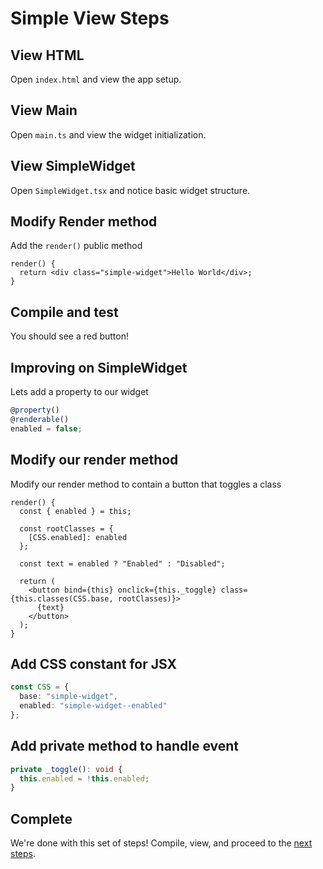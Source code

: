 # Simple View Steps

## View HTML

Open `index.html` and view the app setup.

## View Main

Open `main.ts` and view the widget initialization.

## View SimpleWidget

Open `SimpleWidget.tsx` and notice basic widget structure.

## Modify Render method

Add the `render()` public method

```tsx
render() {
  return <div class="simple-widget">Hello World</div>;
}
```

## Compile and test

You should see a red button!

## Improving on SimpleWidget

Lets add a property to our widget

```ts
@property()
@renderable()
enabled = false;
```

## Modify our render method

Modify our render method to contain a button that toggles a class

```tsx
render() {
  const { enabled } = this;

  const rootClasses = {
    [CSS.enabled]: enabled
  };

  const text = enabled ? "Enabled" : "Disabled";

  return (
    <button bind={this} onclick={this._toggle} class={this.classes(CSS.base, rootClasses)}>
      {text}
    </button>
  );
}
```

## Add CSS constant for JSX

```ts
const CSS = {
  base: "simple-widget",
  enabled: "simple-widget--enabled"
};
```

## Add private method to handle event

```ts
private _toggle(): void {
  this.enabled = !this.enabled;
}
```

## Complete

We're done with this set of steps! Compile, view, and proceed to the [next steps](../4-updated-view/STEPS.md).
